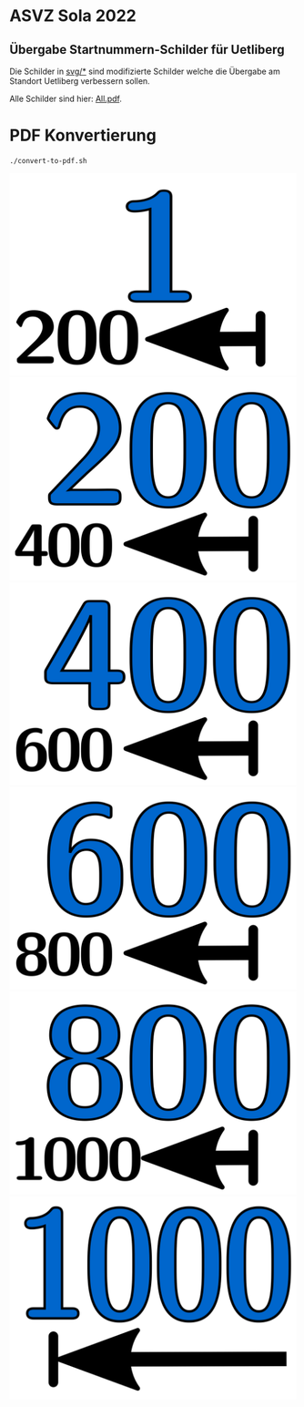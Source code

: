 # ASVZ Sola 2022

## Übergabe Startnummern-Schilder für Uetliberg

Die Schilder in [svg/*](svgs/) sind modifizierte Schilder welche die Übergabe
am Standort Uetliberg verbessern sollen.

Alle Schilder sind hier: [All.pdf](All.pdf).


# PDF Konvertierung

```shell
./convert-to-pdf.sh
```


![1-200](svgs/Sola-0001.svg)
![200-400](svgs/Sola-0200.svg)
![400-600](svgs/Sola-0400.svg)
![600-800](svgs/Sola-0600.svg)
![800-1000](svgs/Sola-0800.svg)
![1000](svgs/Sola-1000.svg)

